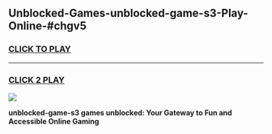 
## Unblocked-Games-unblocked-game-s3-Play-Online-#chgv5
<h3>
<a href="https://premium.freeplayer.one?title=unblocked-game-s3&ref=27F">CLICK TO PLAY</a></h3>
<hr>

<h3>
<a href="https://premium.freeplayer.one?title=unblocked-game-s3&ref=27F">CLICK 2 PLAY</a>
  
</h3>

<a href="https://premium.freeplayer.one?title=unblocked-game-s3&ref=27F"><img src="https://clearcache.store/games.png"></a>


**unblocked-game-s3 games unblocked: Your Gateway to Fun and Accessible Online Gaming**
